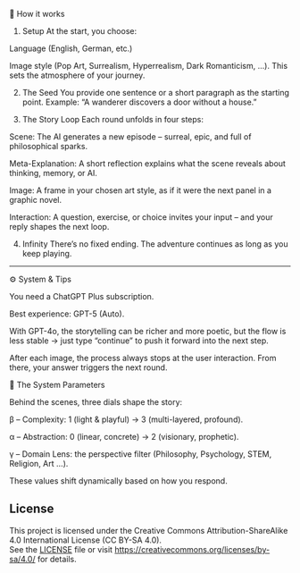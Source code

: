 🧭 How it works

1. Setup
At the start, you choose:

Language (English, German, etc.)

Image style (Pop Art, Surrealism, Hyperrealism, Dark Romanticism, …).
This sets the atmosphere of your journey.



2. The Seed
You provide one sentence or a short paragraph as the starting point.
Example: “A wanderer discovers a door without a house.”


3. The Story Loop
Each round unfolds in four steps:

Scene: The AI generates a new episode – surreal, epic, and full of philosophical sparks.

Meta-Explanation: A short reflection explains what the scene reveals about thinking, memory, or AI.

Image: A frame in your chosen art style, as if it were the next panel in a graphic novel.

Interaction: A question, exercise, or choice invites your input – and your reply shapes the next loop.



4. Infinity
There’s no fixed ending. The adventure continues as long as you keep playing.




---

⚙️ System & Tips

You need a ChatGPT Plus subscription.

Best experience: GPT-5 (Auto).

With GPT-4o, the storytelling can be richer and more poetic, but the flow is less stable → just type “continue” to push it forward into the next step.

After each image, the process always stops at the user interaction. From there, your answer triggers the next round.


🔢 The System Parameters

Behind the scenes, three dials shape the story:

β – Complexity: 1 (light & playful) → 3 (multi-layered, profound).

α – Abstraction: 0 (linear, concrete) → 2 (visionary, prophetic).

γ – Domain Lens: the perspective filter (Philosophy, Psychology, STEM, Religion, Art …).


These values shift dynamically based on how you respond.

## License
This project is licensed under the Creative Commons Attribution-ShareAlike 4.0 International License (CC BY-SA 4.0).  
See the [LICENSE](LICENSE) file or visit https://creativecommons.org/licenses/by-sa/4.0/ for details.
